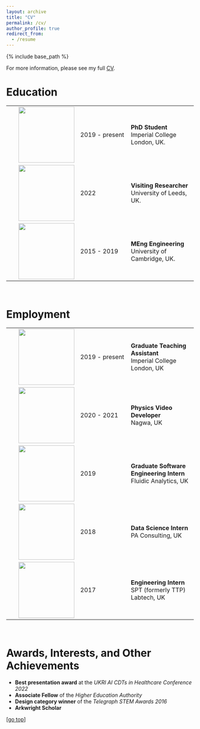 ```yaml
---
layout: archive
title: "CV"
permalink: /cv/
author_profile: true
redirect_from:
  - /resume
---
```


{% include base_path %}

For more information, please see my full [CV](https://digbychappell.github.io/files/CV_Academic.pdf).

Education
======
<table width="100%" style="border:0px solid white; width:100%">
  <tr style="border:0px;">
    <td width="0%" style="border:0px;"><img src="https://digbychappell.github.io//images/imperial_logo.png" align="right" width="150px"></td>
    <td width="120" style="border:0px;"><nobr>2019 - present</nobr></td>
    <td width="0%" style="border:0px;"><strong>PhD Student</strong><br>Imperial College London, UK.</td>
  </tr>
  <tr style="border:0px;">
    <td width="0%" style="border:0px;"><img src="https://digbychappell.github.io//images/leeds_logo.jpg" align="right" width="150px"></td>
    <td width="120" style="border:0px;"><nobr>2022</nobr></td>
    <td width="0%" style="border:0px;"><strong>Visiting Researcher</strong><br>University of Leeds, UK.</td>
  </tr>
  <tr style="border:0px;">
    <td width="175" style="border:0px;"><img src="https://digbychappell.github.io//images/cambridge_logo.jpg" align="right" width="150px"></td>
    <td width="120" style="border:0px;"><nobr>2015 - 2019</nobr></td>
    <td width="0%" style="border:0px;"><strong>MEng Engineering</strong><br>University of Cambridge, UK.</td>
  </tr>
</table>

<br>

Employment
======
<table class="images" width="100%" style="border:0px solid white; width:100%">
  <tr style="border:0px;">
    <td width="175" style="border:0px;"><img src="https://digbychappell.github.io//images/imperial_logo.png" align="right" width="150px"></td>
    <td width="120" style="border:0px;"><nobr>2019 - present</nobr></td>
    <td width="0%" style="border:0px;"><strong>Graduate Teaching Assistant</strong><br>Imperial College London, UK</td>
  </tr>
  <tr style="border:0px;">
    <td width="150" height="40" style="border:0px;"><img src="https://digbychappell.github.io//images/nagwa_logo.png" align="right" width="150px"></td>
    <td width="120" style="border:0px;"><nobr>2020 - 2021</nobr></td>
    <td width="0%" style="border:0px;"><strong>Physics Video Developer</strong><br>Nagwa, UK</td>
  </tr>
  <tr style="border:0px;">
    <td width="150" height="40" style="border:0px;"><img src="https://digbychappell.github.io//images/fluidic_analytics_logo.png" align="right" width="150px"></td>
    <td width="120" style="border:0px;"><nobr>2019</nobr></td>
    <td width="0%" style="border:0px;"><strong>Graduate Software Engineering Intern</strong><br>Fluidic Analytics, UK</td>
  </tr>
  <tr style="border:0px;">
    <td width="150" height="40" style="border:0px;"><img src="https://digbychappell.github.io//images/pa_logo.png" align="right" width="150px"></td>
    <td width="120" style="border:0px;"><nobr>2018</nobr></td>
    <td width="0%" style="border:0px;"><strong>Data Science Intern</strong><br>PA Consulting, UK</td>
  </tr>
  <tr style="border:0px;">
    <td width="150" height="40" style="border:0px;"><img src="https://digbychappell.github.io//images/ttp_logo.png" align="right" width="150px"></td>
    <td width="120" style="border:0px;"><nobr>2017</nobr></td>
    <td width="0%" style="border:0px;"><strong>Engineering Intern</strong><br>SPT (formerly TTP) Labtech, UK</td>
  </tr>
</table>

<br>

Awards, Interests, and Other Achievements
======  
* **Best presentation award** at the *UKRI AI CDTs in Healthcare Conference 2022*
* **Associate Fellow** of the *Higher Education Authority*
* **Design category winner** of the *Telegraph STEM Awards 2016*
* **Arkwright Scholar**

[[go top](https://digbychappell.github.io/cv/)]  
